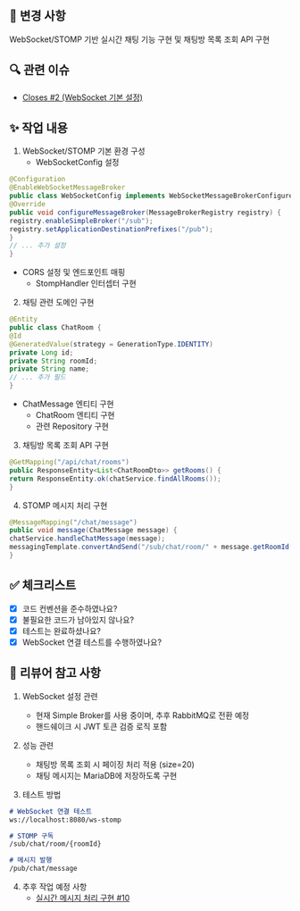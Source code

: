 ## 📌 변경 사항
WebSocket/STOMP 기반 실시간 채팅 기능 구현 및 채팅방 목록 조회 API 구현

## 🔍 관련 이슈
- [Closes #2 (WebSocket 기본 설정)](https://github.com/Debate-Season/DebateSeason_Backend_V1/issues/2)

## ✨ 작업 내용
1. WebSocket/STOMP 기본 환경 구성  
   - WebSocketConfig 설정

```java
@Configuration
@EnableWebSocketMessageBroker
public class WebSocketConfig implements WebSocketMessageBrokerConfigurer {
@Override
public void configureMessageBroker(MessageBrokerRegistry registry) {
registry.enableSimpleBroker("/sub");
registry.setApplicationDestinationPrefixes("/pub");
}
// ... 추가 설정
}
```
- CORS 설정 및 엔드포인트 매핑
    - StompHandler 인터셉터 구현

2. 채팅 관련 도메인 구현

```java
@Entity
public class ChatRoom {
@Id
@GeneratedValue(strategy = GenerationType.IDENTITY)
private Long id;
private String roomId;
private String name;
// ... 추가 필드
}
```
- ChatMessage 엔티티 구현
    - ChatRoom 엔티티 구현
    - 관련 Repository 구현

3. 채팅방 목록 조회 API 구현

```java
@GetMapping("/api/chat/rooms")
public ResponseEntity<List<ChatRoomDto>> getRooms() {
return ResponseEntity.ok(chatService.findAllRooms());
}
```

4. STOMP 메시지 처리 구현
```java
@MessageMapping("/chat/message")
public void message(ChatMessage message) {
chatService.handleChatMessage(message);
messagingTemplate.convertAndSend("/sub/chat/room/" + message.getRoomId(), message);
}
```
## ✅ 체크리스트
- [x] 코드 컨벤션을 준수하였나요?
- [x] 불필요한 코드가 남아있지 않나요?
- [x] 테스트는 완료하셨나요?
- [x] WebSocket 연결 테스트를 수행하였나요?

## 📝 리뷰어 참고 사항
1. WebSocket 설정 관련
    - 현재 Simple Broker를 사용 중이며, 추후 RabbitMQ로 전환 예정
    - 핸드쉐이크 시 JWT 토큰 검증 로직 포함

2. 성능 관련
    - 채팅방 목록 조회 시 페이징 처리 적용 (size=20)
    - 채팅 메시지는 MariaDB에 저장하도록 구현

3. 테스트 방법
```md
# WebSocket 연결 테스트
ws://localhost:8080/ws-stomp

# STOMP 구독
/sub/chat/room/{roomId}

# 메시지 발행
/pub/chat/message
```
4. 추후 작업 예정 사항
    - [실시간 메시지 처리 구현 #10](https://github.com/Debate-Season/DebateSeason_Backend_V1/issues/10)
